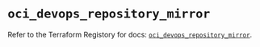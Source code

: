 # `oci_devops_repository_mirror`

Refer to the Terraform Registory for docs: [`oci_devops_repository_mirror`](https://registry.terraform.io/providers/oracle/oci/6.18.0/docs/resources/devops_repository_mirror).
